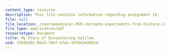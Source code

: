 ```yaml
---
content_type: resource
description: This file contains information regarding assignment 19.
file: null
file_location: /coursemedia/ec-050-recreate-experiments-from-history-inform-the-future-from-the-past-galileo-january-iap-2010/2564939166a5764fe7ee1970e24d491d_MITEC_050IAP10_assn19.pdf
file_type: application/pdf
resourcetype: Document
title: My Story of Encountering Galileo
uid: 25649391-66a5-764f-e7ee-1970e24d491d
---
```

